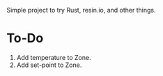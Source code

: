 Simple project to try Rust, resin.io, and other things.

# To-Do
1. Add temperature to Zone.
1. Add set-point to Zone.
